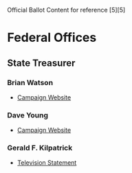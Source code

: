 Official Ballot Content for reference [5][5] 

# Federal Offices
## State Treasurer 
### Brian Watson
* [Campaign Website][1]

### Dave Young 
* [Campaign Website][2]

### Gerald F. Kilpatrick 
* [Television Statement][3]


[1]: https://brianwatson.vote/
[2]: https://daveyoungforcolorado.com/
[3]: https://www.youtube.com/watch?v=L4X3vGTBTKI 
